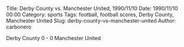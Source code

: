 Title: Derby County vs. Manchester United, 1990/11/10
Date: 1990/11/10 00:00
Category: sports
Tags: football, football scores, Derby County, Manchester United
Slug: derby-county-vs-manchester-united
Author: carbonero


Derby County 0 - 0 Manchester United
